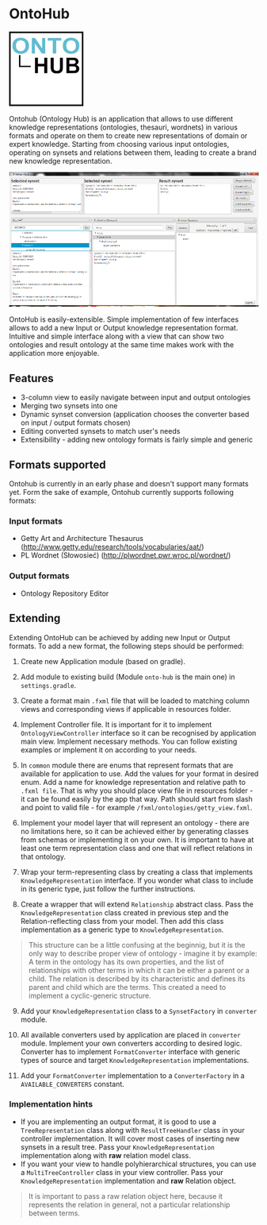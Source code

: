 # OntoHub

![Alt text](https://raw.githubusercontent.com/MatPiw/OntoHub/master/images/ontohub-logo-small.jpg "OntoHub logo")

Ontohub (Ontology Hub) is an application that allows to use different knowledge representations (ontologies, thesauri, wordnets) in various formats and operate on them to create new representations of domain or expert knowledge.
Starting from choosing various input ontologies, operating on synsets and relations between them, leading to create a brand new knowledge representation.

![Alt text](https://raw.githubusercontent.com/MatPiw/OntoHub/master/images/ontohub-view.png "OntoHub view")

OntoHub is easily-extensible. Simple implementation of few interfaces allows to add a new Input or Output knowledge representation format.
Intuitive and simple interface along with a view that can show two ontologies and result ontology at the same time makes work with the application more enjoyable.

## Features
- 3-column view to easily navigate between input and output ontologies
- Merging two synsets into one
- Dynamic synset conversion (application chooses the converter based on input / output formats chosen)
- Editing converted synsets to match user's needs
- Extensibility - adding new ontology formats is fairly simple and generic

## Formats supported
Ontohub is currently in an early phase and doesn't support many formats yet. Form the sake of example, Ontohub currently supports following formats:

### Input formats
- Getty Art and Architecture Thesaurus (http://www.getty.edu/research/tools/vocabularies/aat/)
- PL Wordnet (Słowosieć) (http://plwordnet.pwr.wroc.pl/wordnet/)

### Output formats
- Ontology Repository Editor

## Extending
Extending OntoHub can be achieved by adding new Input or Output formats. To add a new format, the following steps should be performed:

1. Create new Application module (based on gradle).

2. Add module to existing build (Module `onto-hub` is the main one) in `settings.gradle`.

3. Create a format main `.fxml` file that will be loaded to matching column views and corresponding views if applicable in resources folder.

4. Implement Controller file. It is important for it to implement `OntologyViewController` interface so it can be recognised by application main view. Implement necessary methods. You can follow existing examples or implement it on according to your needs.

5. In `common` module there are enums that represent formats that are available for application to use. Add the values for your format in desired enum.
Add a name for knowledge representation and relative path to `.fxml file`. That is why you should place view file in resources folder - it can be found easily by the app that way.
Path should start from slash and point to valid file - for example `/fxml/ontologies/getty_view.fxml`.

6. Implement your model layer that will represent an ontology - there are no limitations here, so it can be achieved either by generating classes from schemas or implementing it on your own.
It is important to have at least one term representation class and one that will reflect relations in that ontology.

7. Wrap your term-representing class by creating a class that implements `KnowledgeRepresentation` interface. If you wonder what class to include in its generic type, just follow the further instructions.

8. Create a wrapper that will extend `Relationship` abstract class. Pass the `KnowledgeRepresentation` class created in previous step and the Relation-reflecting class from your model. Then add this class implementation as a generic type to `KnowledgeRepresentation`.
>This structure can be a little confusing at the beginnig, but it is the only way to describe proper view of ontology - imagine it by example:
A term in the ontology has its own properties, and the list of relationships with other terms in which it can be either a parent or a child.
The relation is described by its characteristic and defines its parent and child which are the terms.
This created a need to implement a cyclic-generic structure.

9. Add your `KnowledgeRepresentation` class to a `SynsetFactory` in `converter` module.

10. All available converters used by application are placed in `converter` module. Implement your own converters according to desired logic. Converter has to implement `FormatConverter` interface with generic types of source and target `KnowledgeRepresentation` implementations.

11. Add your `FormatConverter` implementation to a `ConverterFactory` in a `AVAILABLE_CONVERTERS` constant.

### Implementation hints
- If you are implementing an output format, it is good to use a `TreeRepresentation` class along with `ResultTreeHandler` class in your controller implementation. It will cover most cases of inserting new synsets in a result tree. Pass your `KnowledgeRepresentation` implementation along with **raw** relation model class.
- If you want your view to handle polyhierarchical structures, you can use a `MultiTreeController` class in your view controller. Pass your `KnowledgeRepresentation` implementation and **raw** Relation object.
> It is important to pass a raw relation object here, because it represents the relation in general, not a particular relationship between terms.
